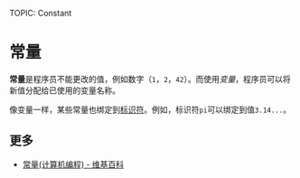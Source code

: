 TOPIC: Constant

# 常量

**常量**是程序员不能更改的值，例如数字（`1`，`2`，`42`）。而使用*变量*，程序员可以将新值分配给已使用的变量名称。

像变量一样，某些常量也绑定到[标识符](/zh-hans/glossary/identifier)。例如，标识符`pi`可以绑定到值`3.14...`。

## 更多

- [常量(计算机编程) - 维基百科](https://en.wikipedia.org/wiki/Constant_(computer_programming))
